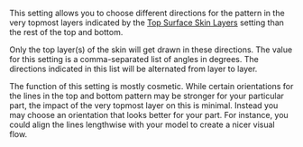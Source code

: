 This setting allows you to choose different directions for the pattern in the very topmost layers indicated by the [Top Surface Skin Layers](../shell/roofing_layer_count.md) setting than the rest of the top and bottom.

Only the top layer(s) of the skin will get drawn in these directions. The value for this setting is a comma-separated list of angles in degrees. The directions indicated in this list will be alternated from layer to layer.

The function of this setting is mostly cosmetic. While certain orientations for the lines in the top and bottom pattern may be stronger for your particular part, the impact of the very topmost layer on this is minimal. Instead you may choose an orientation that looks better for your part. For instance, you could align the lines lengthwise with your model to create a nicer visual flow.
